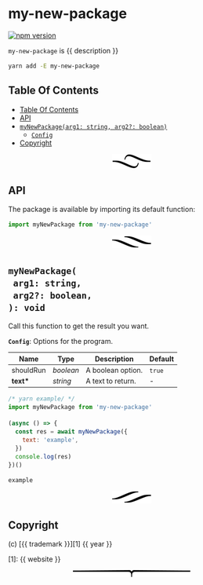 # my-new-package

[![npm version](https://badge.fury.io/js/my-new-package.svg)](https://npmjs.org/package/my-new-package)

`my-new-package` is {{ description }}

```sh
yarn add -E my-new-package
```

## Table Of Contents

- [Table Of Contents](#table-of-contents)
- [API](#api)
- [`myNewPackage(arg1: string, arg2?: boolean)`](#mynewpackagearg1-stringarg2-boolean-void)
  * [`Config`](#type-config)
- [Copyright](#copyright)

<p align="center"><a href="#table-of-contents"><img src=".documentary/section-breaks/0.svg?sanitize=true"></a></p>

## API

The package is available by importing its default function:

```js
import myNewPackage from 'my-new-package'
```

<p align="center"><a href="#table-of-contents"><img src=".documentary/section-breaks/1.svg?sanitize=true"></a></p>

## `myNewPackage(`<br/>&nbsp;&nbsp;`arg1: string,`<br/>&nbsp;&nbsp;`arg2?: boolean,`<br/>`): void`

Call this function to get the result you want.

__<a name="type-config">`Config`</a>__: Options for the program.

|   Name    |   Type    |    Description    | Default |
| --------- | --------- | ----------------- | ------- |
| shouldRun | _boolean_ | A boolean option. | `true`  |
| __text*__ | _string_  | A text to return. | -       |

```js
/* yarn example/ */
import myNewPackage from 'my-new-package'

(async () => {
  const res = await myNewPackage({
    text: 'example',
  })
  console.log(res)
})()
```
```
example
```

<p align="center"><a href="#table-of-contents"><img src=".documentary/section-breaks/2.svg?sanitize=true"></a></p>

## Copyright

(c) [{{ trademark }}][1] {{ year }}

[1]: {{ website }}

<p align="center"><a href="#table-of-contents"><img src=".documentary/section-breaks/-1.svg?sanitize=true"></a></p>